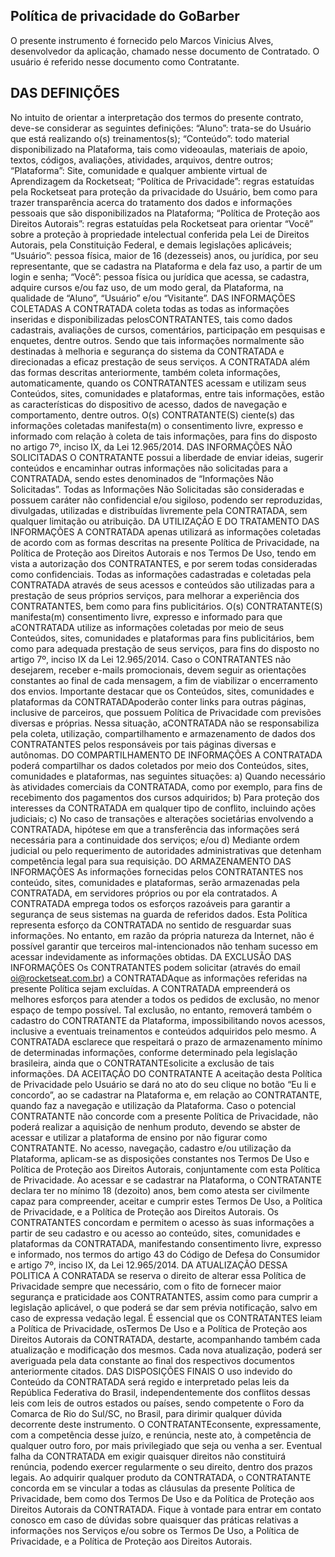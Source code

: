 ## Política de privacidade do GoBarber
O presente instrumento é fornecido pelo Marcos Vinicius Alves, desenvolvedor da aplicação, chamado nesse documento de Contratado. O usuário é referido nesse documento como Contratante.

## DAS DEFINIÇÕES
No intuito de orientar a interpretação dos termos do presente contrato, deve-se considerar as seguintes definições:
“Aluno”: trata-se do Usuário que está realizando o(s) treinamentos(s);
“Conteúdo”: todo material disponibilizado na Plataforma, tais como videoaulas, materiais de apoio, textos, códigos, avaliações, atividades, arquivos, dentre outros;
“Plataforma”: Site, comunidade e qualquer ambiente virtual de Aprendizagem da Rocketseat;
“Política de Privacidade”: regras estatuídas pela Rocketseat para proteção da privacidade do Usuário, bem como para trazer transparência acerca do tratamento dos dados e informações pessoais que são disponibilizados na Plataforma;
“Política de Proteção aos Direitos Autorais”: regras estatuídas pela Rocketseat para orientar “Você” sobre a proteção à propriedade intelectual conferida pela Lei de Direitos Autorais, pela Constituição Federal, e demais legislações aplicáveis;
“Usuário”: pessoa física, maior de 16 (dezesseis) anos, ou jurídica, por seu representante, que se cadastra na Plataforma e dela faz uso, a partir de um login e senha;
“Você”: pessoa física ou jurídica que acessa, se cadastra, adquire cursos e/ou faz uso, de um modo geral, da Plataforma, na qualidade de “Aluno”, “Usuário” e/ou “Visitante”.
DAS INFORMAÇÕES COLETADAS
A CONTRATADA coleta todas as todas as informações inseridas e disponibilizadas pelosCONTRATANTES, tais como dados cadastrais, avaliações de cursos, comentários, participação em pesquisas e enquetes, dentre outros. Sendo que tais informações normalmente são destinadas à melhoria e segurança do sistema da CONTRATADA e direcionadas a eficaz prestação de seus serviços.
A CONTRATADA além das formas descritas anteriormente, também coleta informações, automaticamente, quando os CONTRATANTES acessam e utilizam seus Conteúdos, sites, comunidades e plataformas, entre tais informações, estão as características do dispositivo de acesso, dados de navegação e comportamento, dentre outros.
O(s) CONTRATANTE(S) ciente(s) das informações coletadas manifesta(m) o consentimento livre, expresso e informado com relação à coleta de tais informações, para fins do disposto no artigo 7º, inciso IX, da Lei 12.965/2014.
DAS INFORMAÇÕES NÃO SOLICITADAS
O CONTRATANTE possui a liberdade de enviar ideias, sugerir conteúdos e encaminhar outras informações não solicitadas para a CONTRATADA, sendo estes denominados de “Informações Não Solicitadas”.
Todas as Informações Não Solicitadas são consideradas e possuem caráter não confidencial e/ou sigiloso, podendo ser reproduzidas, divulgadas, utilizadas e distribuídas livremente pela CONTRATADA, sem qualquer limitação ou atribuição.
DA UTILIZAÇÃO E DO TRATAMENTO DAS INFORMAÇÕES
A CONTRATADA apenas utilizará as informações coletadas de acordo com as formas descritas na presente Política de Privacidade, na Política de Proteção aos Direitos Autorais e nos Termos De Uso, tendo em vista a autorização dos CONTRATANTES, e por serem todas consideradas como confidenciais.
Todas as informações cadastradas e coletadas pela CONTRATADA através de seus acessos e conteúdos são utilizadas para a prestação de seus próprios serviços, para melhorar a experiência dos CONTRATANTES, bem como para fins publicitários.
O(s) CONTRATANTE(S) manifesta(m) consentimento livre, expresso e informado para que aCONTRATADA utilize as informações coletadas por meio de seus Conteúdos, sites, comunidades e plataformas para fins publicitários, bem como para adequada prestação de seus serviços, para fins do disposto no artigo 7º, inciso IX da Lei 12.965/2014.
Caso o CONTRATANTES não desejarem, receber e-mails promocionais, devem seguir as orientações constantes ao final de cada mensagem, a fim de viabilizar o encerramento dos envios.
Importante destacar que os Conteúdos, sites, comunidades e plataformas da CONTRATADApoderão conter links para outras páginas, inclusive de parceiros, que possuem Política de Privacidade com previsões diversas e próprias. Nessa situação, aCONTRATADA não se responsabiliza pela coleta, utilização, compartilhamento e armazenamento de dados dos CONTRATANTES pelos responsáveis por tais páginas diversas e autônomas.
DO COMPARTILHAMENTO DE INFORMAÇÕES
A CONTRATADA poderá compartilhar os dados coletados por meio dos Conteúdos, sites, comunidades e plataformas, nas seguintes situações:
a)      Quando necessário às atividades comerciais da CONTRATADA, como por exemplo, para fins de recebimento dos pagamentos dos cursos adquiridos;
b)      Para proteção dos interesses da CONTRATADA em qualquer tipo de conflito, incluindo ações judiciais;
c)      No caso de transações e alterações societárias envolvendo a CONTRATADA, hipótese em que a transferência das informações será necessária para a continuidade dos serviços; e/ou
d)      Mediante ordem judicial ou pelo requerimento de autoridades administrativas que detenham competência legal para sua requisição.
DO ARMAZENAMENTO DAS INFORMAÇÕES
As informações fornecidas pelos CONTRATANTES nos conteúdo, sites, comunidades e plataformas, serão armazenadas pela CONTRATADA, em servidores próprios ou por ela contratados.
A CONTRATADA emprega todos os esforços razoáveis para garantir a segurança de seus sistemas na guarda de referidos dados.
Esta Política representa esforço da CONTRATADA no sentido de resguardar suas informações. No entanto, em razão da própria natureza da Internet, não é possível garantir que terceiros mal-intencionados não tenham sucesso em acessar indevidamente as informações obtidas.
DA EXCLUSÃO DAS INFORMAÇÕES
Os CONTRATANTES podem solicitar (através do email oi@rocketseat.com.br) a CONTRATADAque as informações referidas na presente Política sejam excluídas.
A CONTRATADA empreenderá os melhores esforços para atender a todos os pedidos de exclusão, no menor espaço de tempo possível. Tal exclusão, no entanto, removerá também o cadastro do CONTRATANTE da Plataforma, impossibilitando novos acessos, inclusive a eventuais treinamentos e conteúdos adquiridos pelo mesmo.
A CONTRATADA esclarece que respeitará o prazo de armazenamento mínimo de determinadas informações, conforme determinado pela legislação brasileira, ainda que o CONTRATANTEsolicite a exclusão de tais informações.
DA ACEITAÇÃO DO CONTRATANTE
A aceitação desta Política de Privacidade pelo Usuário se dará no ato do seu clique no botão “Eu li e concordo”, ao se cadastrar na Plataforma e, em relação ao CONTRATANTE, quando faz a navegação e utilização da Plataforma.
Caso o potencial CONTRATANTE não concorde com a presente Política de Privacidade, não poderá realizar a aquisição de nenhum produto, devendo se abster de acessar e utilizar a plataforma de ensino por não figurar como CONTRATANTE.
No acesso, navegação, cadastro e/ou utilização da Plataforma, aplicam-se as disposições constantes nos Termos De Uso e Política de Proteção aos Direitos Autorais, conjuntamente com esta Política de Privacidade.
Ao acessar e se cadastrar na Plataforma, o CONTRATANTE declara ter no mínimo 18 (dezoito) anos, bem como atesta ser civilmente capaz para compreender, aceitar e cumprir estes Termos De Uso, a Política de Privacidade, e a Política de Proteção aos Direitos Autorais.
Os CONTRATANTES concordam e permitem o acesso às suas informações a partir de seu cadastro e ou acesso ao conteúdo, sites, comunidades e plataformas da CONTRATADA, manifestando consentimento livre, expresso e informado, nos termos do artigo 43 do Código de Defesa do Consumidor e artigo 7º, inciso IX, da Lei 12.965/2014.
DA ATUALIZAÇÃO DESSA POLITICA
A CONRATADA se reserva o direito de alterar essa Política de Privacidade sempre que necessário, com o fito de fornecer maior segurança e praticidade aos CONTRATANTES, assim como para cumprir a legislação aplicável, o que poderá se dar sem prévia notificação, salvo em caso de expressa vedação legal.
É essencial que os CONTRATANTES leiam a Política de Privacidade, osTermos De Uso e a Política de Proteção aos Direitos Autorais da CONTRATADA, destarte, acompanhando também cada atualização e modificação dos mesmos.
Cada nova atualização, poderá ser averiguada pela data constante ao final dos respectivos documentos anteriormente citados.
DAS DISPOSIÇÕES FINAIS
O uso indevido do Conteúdo da CONTRATADA será regido e interpretado pelas leis da República Federativa do Brasil, independentemente dos conflitos dessas leis com leis de outros estados ou países, sendo competente o Foro da Comarca de Rio do Sul/SC, no Brasil, para dirimir qualquer dúvida decorrente deste instrumento. O CONTRATANTEconsente, expressamente, com a competência desse juízo, e renúncia, neste ato, à competência de qualquer outro foro, por mais privilegiado que seja ou venha a ser.
Eventual falha da CONTRATADA em exigir quaisquer direitos não constituirá renúncia, podendo exercer regularmente o seu direito, dentro dos prazos legais.
Ao adquirir qualquer produto da CONTRATADA, o CONTRATANTE concorda em se vincular a todas as cláusulas da presente Política de Privacidade, bem como dos Termos De Uso e da Política de Proteção aos Direitos Autorais da CONTRATADA.
Fique à vontade para entrar em contato conosco em caso de dúvidas sobre quaisquer das práticas relativas a informações nos Serviços e/ou sobre os Termos De Uso, a Política de Privacidade, e a Política de Proteção aos Direitos Autorais.
